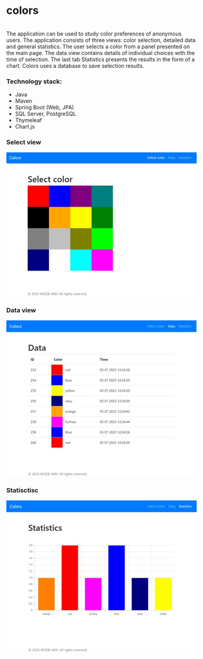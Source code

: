 # colors
<br>
The application can be used to study color preferences of anonymous users. The application consists of three views: color selection, detailed data and general statistics. The user selects a color from a panel presented on the main page. The data view contains  details of individual choices with the time of selection. The last tab Statistics presents the results in the form of a chart. Colors uses a database to save selection results.  
<br>

### Technology stack: 
* Java
* Maven
* Spring Boot (Web, JPA)
* SQL Server, PostgreSQL
* Thymeleaf
* Chart.js

### Select view
![selectPage](https://github.com/katarzynaNow/colors/blob/master/src/main/resources/static/selectPage.jpg)

### Data view
![dataPage](https://github.com/katarzynaNow/colors/blob/master/src/main/resources/static/dataPage.jpg)

### Statisctisc
![statPage](https://github.com/katarzynaNow/colors/blob/master/src/main/resources/static/statPage.jpg)



